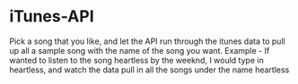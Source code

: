 # iTunes-API

Pick a song that you like, and let the API run through the itunes data to pull up all a sample song with the name of the song you want.
Example - If wanted to listen to the song heartless by the weeknd, I would type in heartless, and watch the data pull in all the songs under the name heartless
